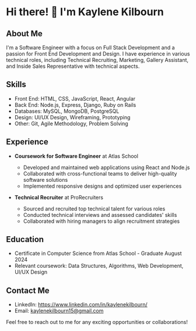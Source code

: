 # Hi there! 👋 I'm Kaylene Kilbourn

## About Me
I'm a Software Engineer with a focus on Full Stack Development and a passion for Front End Development and Design. I have experience in various technical roles, including Technical Recruiting, Marketing, Gallery Assistant, and Inside Sales Representative with technical aspects.

## Skills
- Front End: HTML, CSS, JavaScript, React, Angular
- Back End: Node.js, Express, Django, Ruby on Rails
- Databases: MySQL, MongoDB, PostgreSQL
- Design: UI/UX Design, Wireframing, Prototyping
- Other: Git, Agile Methodology, Problem Solving

## Experience
- **Coursework for Software Engineer** at Atlas School
  - Developed and maintained web applications using React and Node.js
  - Collaborated with cross-functional teams to deliver high-quality software solutions
  - Implemented responsive designs and optimized user experiences

- **Technical Recruiter** at ProRecruiters
  - Sourced and recruited top technical talent for various roles
  - Conducted technical interviews and assessed candidates' skills
  - Collaborated with hiring managers to align recruitment strategies

## Education
- Certificate in Computer Science from Atlas School - Graduate August 2024
- Relevant coursework: Data Structures, Algorithms, Web Development, UI/UX Design

## Contact Me
- LinkedIn: https://www.linkedin.com/in/kaylenekilbourn/
- Email: kaylenekilbourn15@gmail.com

Feel free to reach out to me for any exciting opportunities or collaborations!
